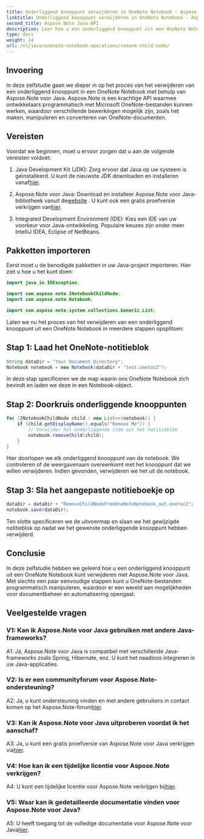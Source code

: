 ```yaml
---
title: Onderliggend knooppunt verwijderen in OneNote Notebook - Aspose.Note
linktitle: Onderliggend knooppunt verwijderen in OneNote Notebook - Aspose.Note
second_title: Aspose.Note Java-API
description: Leer hoe u een onderliggend knooppunt uit een OneNote Notebook verwijdert met Aspose.Note voor Java. Volg onze stapsgewijze handleiding voor naadloze documentmanipulatie.
type: docs
weight: 24
url: /nl/java/onenote-notebook-operations/remove-child-node/
---
```

## Invoering

In deze zelfstudie gaan we dieper in op het proces van het verwijderen van een onderliggend knooppunt in een OneNote Notebook met behulp van Aspose.Note voor Java. Aspose.Note is een krachtige API waarmee ontwikkelaars programmatisch met Microsoft OneNote-bestanden kunnen werken, waardoor verschillende bewerkingen mogelijk zijn, zoals het maken, manipuleren en converteren van OneNote-documenten.

## Vereisten

Voordat we beginnen, moet u ervoor zorgen dat u aan de volgende vereisten voldoet:

1.  Java Development Kit (JDK): Zorg ervoor dat Java op uw systeem is geïnstalleerd. U kunt de nieuwste JDK downloaden en installeren vanaf[hier](https://www.oracle.com/java/technologies/javase-jdk15-downloads.html).

2.  Aspose.Note voor Java: Download en installeer Aspose.Note voor Java-bibliotheek vanuit de[website](https://purchase.aspose.com/buy) . U kunt ook een gratis proefversie verkrijgen van[hier](https://releases.aspose.com/).

3. Integrated Development Environment (IDE): Kies een IDE van uw voorkeur voor Java-ontwikkeling. Populaire keuzes zijn onder meer IntelliJ IDEA, Eclipse of NetBeans.

## Pakketten importeren

Eerst moet u de benodigde pakketten in uw Java-project importeren. Hier ziet u hoe u het kunt doen:

```java
import java.io.IOException;

import com.aspose.note.INotebookChildNode;
import com.aspose.note.Notebook;

import com.aspose.note.system.collections.Generic.List;
```

Laten we nu het proces van het verwijderen van een onderliggend knooppunt uit een OneNote Notebook in meerdere stappen opsplitsen:

## Stap 1: Laad het OneNote-notitieblok

```java
String dataDir = "Your Document Directory";
Notebook notebook = new Notebook(dataDir + "test.onetoc2");
```

In deze stap specificeren we de map waarin ons OneNote Notebook zich bevindt en laden we deze in een Notebook-object.

## Stap 2: Doorkruis onderliggende knooppunten

```java
for (INotebookChildNode child : new List<>(notebook)) {
    if (child.getDisplayName().equals("Remove Me")) {
        // Verwijder het onderliggende item uit het notitieblok
        notebook.removeChild(child);
    }
}
```

Hier doorlopen we elk onderliggend knooppunt van de notebook. We controleren of de weergavenaam overeenkomt met het knooppunt dat we willen verwijderen. Indien gevonden, verwijderen we het uit de notebook.

## Stap 3: Sla het aangepaste notitieboekje op

```java
dataDir = dataDir + "RemoveChildNodeFromOneNoteNotebook_out.onetoc2";
notebook.save(dataDir);
```

Ten slotte specificeren we de uitvoermap en slaan we het gewijzigde notitieblok op nadat we het gewenste onderliggende knooppunt hebben verwijderd.

## Conclusie

In deze zelfstudie hebben we geleerd hoe u een onderliggend knooppunt uit een OneNote Notebook kunt verwijderen met Aspose.Note voor Java. Met slechts een paar eenvoudige stappen kunt u OneNote-bestanden programmatisch manipuleren, waardoor er een wereld aan mogelijkheden voor documentbeheer en automatisering opengaat.

## Veelgestelde vragen

### V1: Kan ik Aspose.Note voor Java gebruiken met andere Java-frameworks?

A1: Ja, Aspose.Note voor Java is compatibel met verschillende Java-frameworks zoals Spring, Hibernate, enz. U kunt het naadloos integreren in uw Java-applicaties.

### V2: Is er een communityforum voor Aspose.Note-ondersteuning?

A2: Ja, u kunt ondersteuning vinden en met andere gebruikers in contact komen op het Aspose.Note-forum[hier](https://forum.aspose.com/c/note/28).

### V3: Kan ik Aspose.Note voor Java uitproberen voordat ik het aanschaf?

 A3: Ja, u kunt een gratis proefversie van Aspose.Note voor Java verkrijgen via[hier](https://releases.aspose.com/).

### V4: Hoe kan ik een tijdelijke licentie voor Aspose.Note verkrijgen?

 A4: U kunt een tijdelijke licentie voor Aspose.Note verkrijgen bij[hier](https://purchase.aspose.com/temporary-license/).

### V5: Waar kan ik gedetailleerde documentatie vinden voor Aspose.Note voor Java?

 A5: U heeft toegang tot de volledige documentatie voor Aspose.Note voor Java[hier](https://reference.aspose.com/note/java/).